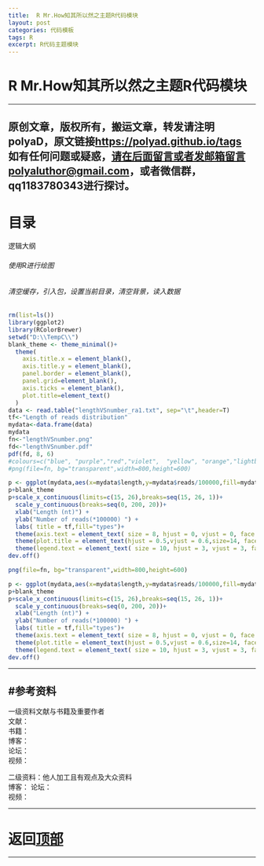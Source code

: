 ```yaml
---
title:  R Mr.How知其所以然之主题R代码模块
layout: post
categories: 代码模板
tags: R
excerpt: R代码主题模块
---
```

# R Mr.How知其所以然之主题R代码模块 <span id="home">

---

原创文章，版权所有，搬运文章，转发请注明polyaD，原文链接<https://polyad.github.io/tags>     
如有任何问题或疑惑，请在后面留言或者发邮箱留言polyaluthor@gmail.com，或者微信群，qq1183780343进行探讨。
---
# 目录
逻辑大纲  
###### 使用R进行绘图
###### 清空缓存，引入包，设置当前目录，清空背景，读入数据


```R
rm(list=ls())
library(ggplot2)
library(RColorBrewer)
setwd("D:\\TempC\\")
blank_theme <- theme_minimal()+
  theme(
    axis.title.x = element_blank(),
    axis.title.y = element_blank(),
    panel.border = element_blank(),
    panel.grid=element_blank(),
    axis.ticks = element_blank(),
    plot.title=element_text()
  )
data <- read.table("lengthVSnumber_ra1.txt", sep="\t",header=T)
tf<-"Length of reads distribution"
mydata<-data.frame(data)
mydata
fn<-"lengthVSnumber.png"
fd<-"lengthVSnumber.pdf"
pdf(fd, 8, 6)
#colours=c("blue", "purple","red","violet",  "yellow", "orange","lightblue")
#png(file=fn, bg="transparent",width=800,height=600)

p <- ggplot(mydata,aes(x=mydata$length,y=mydata$reads/100000,fill=mydata$group))+geom_bar(position="dodge",stat="identity")
p+blank_theme
p+scale_x_continuous(limits=c(15, 26),breaks=seq(15, 26, 1))+
  scale_y_continuous(breaks=seq(0, 200, 20))+
  xlab("Length (nt)") + 
  ylab("Number of reads(*100000) ") + 
  labs( title = tf,fill="types")+
  theme(axis.text = element_text( size = 8, hjust = 0, vjust = 0, face = 'bold'))+
  theme(plot.title = element_text(hjust = 0.5,vjust = 0.6,size=14, face="bold"))+
  theme(legend.text = element_text( size = 10, hjust = 3, vjust = 3, face = 'bold'))
dev.off()

png(file=fn, bg="transparent",width=800,height=600)

p <- ggplot(mydata,aes(x=mydata$length,y=mydata$reads/100000,fill=mydata$group))+geom_bar(position="dodge",stat="identity")
p+blank_theme
p+scale_x_continuous(limits=c(15, 26),breaks=seq(15, 26, 1))+
  scale_y_continuous(breaks=seq(0, 200, 20))+
  xlab("Length (nt)") + 
  ylab("Number of reads(*100000) ") + 
  labs( title = tf,fill="types")+
  theme(axis.text = element_text( size = 8, hjust = 0, vjust = 0, face = 'bold'))+
  theme(plot.title = element_text(hjust = 0.5,vjust = 0.6,size=14, face="bold"))+
  theme(legend.text = element_text( size = 10, hjust = 3, vjust = 3, face = 'bold'))
dev.off()

```




-----
#参考资料  
-----  
一级资料文献与书籍及重要作者  
文献：  
书籍：  
博客：   
论坛：   
视频：  

二级资料：他人加工且有观点及大众资料  
博客： 
论坛：   
视频：    



-----

# **返回[顶部](#home)**

---- 